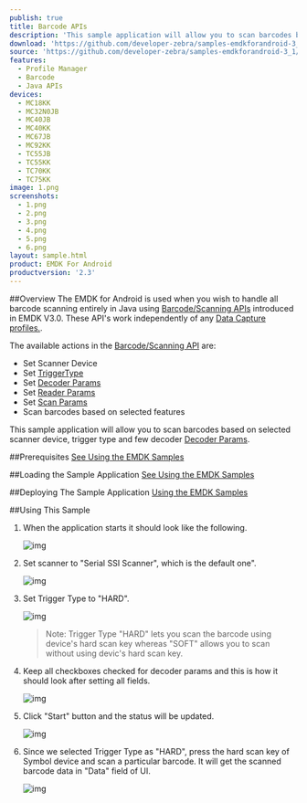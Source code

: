 ```yaml
---
publish: true
title: Barcode APIs
description: 'This sample application will allow you to scan barcodes based on selected scanner device, trigger type and a few decoder Decoder Params.'
download: 'https://github.com/developer-zebra/samples-emdkforandroid-3_1/archive/BarcodeSample1.zip'
source: 'https://github.com/developer-zebra/samples-emdkforandroid-3_1/tree/BarcodeSample1'
features:
  - Profile Manager
  - Barcode
  - Java APIs
devices:
  - MC18KK
  - MC32N0JB
  - MC40JB
  - MC40KK
  - MC67JB
  - MC92KK
  - TC55JB
  - TC55KK
  - TC70KK
  - TC75KK
image: 1.png
screenshots:
  - 1.png
  - 2.png
  - 3.png
  - 4.png
  - 5.png
  - 6.png
layout: sample.html
product: EMDK For Android
productversion: '2.3'
---
```


##Overview
The EMDK for Android is used when you wish to handle all barcode scanning entirely in Java using [Barcode/Scanning APIs](../../../../api/barcode) introduced in EMDK V3.0. These API's work independently of any [Data Capture profiles.](../../mx/profilebarcode).  

The available actions in the [Barcode/Scanning API](../../../../api/) are:
  
* Set Scanner Device  
* Set [TriggerType](../../api/barcode/Scanner)
* Set [Decoder Params](../../api/barcode/ScannerConfig-DecoderParams)
* Set [Reader Params](../../api/barcode/ScannerConfig-ReaderParams)
* Set [Scan Params](../../api/barcode/ScannerConfig-ScanParams)
* Scan barcodes based on selected features   

This sample application will allow you to scan barcodes based on selected scanner device, trigger type and few decoder [Decoder Params](../../api/barcodeScannerConfig-DecoderParams).

##Prerequisites
[See Using the EMDK Samples](../../guide/sample/emdksamples)

##Loading the Sample Application
[See Using the EMDK Samples](../../guide/sample/emdksamples)

##Deploying The Sample Application
[Using the EMDK Samples](../../guide/sample/emdksamples)

##Using This Sample
1. When the application starts it should look like the following.
  
	![img](../../images/samples/barcode_1.png)
  
2. Set scanner to "Serial SSI Scanner", which is the default one". 

	![img](../../images/samples/barcode_2.png)

3. Set Trigger Type to "HARD".

	![img](../../images/samples/barcode_3.png)

	> Note: Trigger Type "HARD" lets you scan the barcode using device's hard scan key whereas "SOFT" allows you to scan without using devic's hard scan key.

4. Keep all checkboxes checked for decoder params and this is how it should look after setting all fields.
    
	![img](../../images/samples/barcode_4.png)  	

5. Click "Start" button and the status will be updated.

	![img](../../images/samples/barcode_5.png) 
 
6. Since we selected Trigger Type as "HARD", press the hard scan key of Symbol device and scan a particular barcode. It will get the scanned barcode data in "Data" field of UI.
   
	![img](../../images/samples/barcode_6.png)  
	











